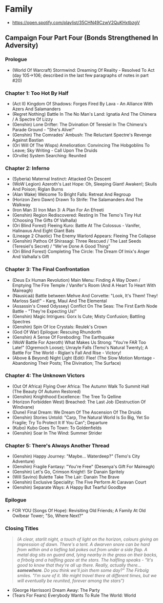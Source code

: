 # Family

* https://open.spotify.com/playlist/35CHN49CzwV2QuKHxtbzgV

## Campaign Four Part Four (Bonds Strengthened In Adversity)
### Prologue

* (World Of Warcraft) Stormwind: Dreaming Of Reality - Resolved To Act (day 105->106; described in the last few paragraphs of notes in part #20)

### Chapter 1: Too Hot By Half

* (Act II) Kingdom Of Shadows: Forges Fired By Lava - An Alliance With Azers And Salamanders
* (Regret Nothing) Battle In The No Man's Land: Ignatia And The Chimera / A Spectre Of Lizzy
* (Genshin) Lone Drifter: The Divination Of Teresiel In The Chimera's Parade Ground - "She's Alive!"
* (Genshin) The Comrades' Ambush: The Reluctant Spectre's Revenge Against Bastian
* (Ori Will Of The Wisps) Amelioration: Convincing The Hobgoblins To Leave; Sky Writing - Call Upon The Druids
* (Orville) System Searching: Reunited

### Chapter 2: Inferno

* (Syberia) Maternal Instinct: Attacked On Descent
* (WoW Legion) Azeroth's Last Hope: Oh, Sleeping Giant! Awaken!; Skulls And Poison; Riglan Burns
* (Alan Wake) Welcome To Bright Falls: Retreat And Regroup
* (Horizon Zero Dawn) Drawn To Strife: The Salamanders And The Walkway
* (Iron Man 3) Iron Man 3: A Plan For An Efreeti
* (Genshin) Region Rediscovered: Resting In The Temo's Tiny Hut (Choosing The Gifts Of Valhalla)
* (Ori Blind Forest) Fleeing Kuro: Battle At The Colossus - Vanifer, Halinaxus And Eight Giant Bats
* (Lineage 2 Chaotic) The Enemy Warlord Appears: Fleeing The Collapse
* (Genshin) Pathos Of Shirasagi: Three Rescued / The Last Seeds (Teresiel's Secret) / "We've Done A Good Thing"
* (Ori Blind Forest) Completing The Circle: The Dream Of Imix's Anger And Valhalla's Gift

### Chapter 3: The Final Confrontation

* (Deus Ex Human Revolution) Main Menu: Finding A Way Down / Emptying The Fire Temple / Vanifer's Room (And A Heart To Heart With Maireagh)
* (Nausicaä) Battle between Mehve And Corvette: "Look, It's Them! They! Marloss Said!" - Karg, Maul And The Elemental
* (Assassin's Creed Odyssey) Conflict On The Seas: The First Earth Node Battle - "They're Expecting Us!"
* (Genshin) Magic Intrigues: Gorx Is Cute; Misty Confusion; Battling Spectres
* (Genshin) Spin Of Ice Crystals: Reulek's Crown
* (God Of War) Epilogue: Rescuing Rhundorth
* (Genshin) A Sense Of Foreboding: The Earthquake
* (WoW Battle For Azeroth) What Makes Us Strong: "You're FAR Too Late!" (Ogremoch Loose); Unrayle Falls (Temo's Natural Twenty); A Battle For The World - Riglan's Fall And Rise - Victory!
* (Above & Beyond) Night Light (Edit): Flee! (The Slow Motion Montage - Abandoning Their Posts; The Divination; The Surface)

### Chapter 4: The Unknown Victors

* (Out Of Africa) Flying Over Africa: The Autumn Walk To Summit Hall (The Beauty Of Autumn Restored)
* (Genshin) Knighthood Excellence: The Tree To Qelline
* (Horizon Forbidden West) Breached: The Last Job (Destruction Of Windvane)
* (Dune) Final Dream: We Dream Of The Ascension Of The Druids
* (Genshin) Stories Untold: "Carp, The Natural World Is So Big, Yet So Fragile; Try To Protect It If You Can"; Departure
* (Kubo) Kubo Goes To Town: To Goldenfields
* (Genshin) Soar In The Wind: Summer Strider

### Chapter 5: There's Always Another Thread

* (Genshin) Happy Journey: "Maybe... Waterdeep?" (Temo's City Adventure)
* (Genshin) Fragile Fantasy: "You're Free" (Desenya's Gift For Maireagh)
* (Genshin) Let's Go, Crimson Knight!: Sir Danain Spritely
* (Will Savino) Bulette Take The Lair: Danain The Brave
* (Genshin) Exclusive Speciality: The Five Perform At Caravan Court
* (Genshin) Separate Ways: A Happy But Tearful Goodbye

### Epilogue

* FOR YOU (Songs Of Hope): Revisiting Old Friends; A Family At Old Owlbear Tower; "So, Where Next?"

### Closing Titles

> *(A clear, starlit night, a touch of light on the horizon, colours giving an impression of dawn. There's a tent. A dwarven snore can be hard from within and a tiefling tail pokes out from under a side flap. A metal dog sits on guard and, lying nearby in the grass on their backs, a firbolg and a halfling gaze at the stars. The halfling speaks - "It's good to know that they're all up there. Really, actually there... **somewhere**. Do you think we'll join them some day?" The Firbolg smiles. "I'm sure of it. We might travel there at different times, but we will eventually be reunited, forever among the stars")*

* (George Harrisson) Dream Away: The Party
* (Tears For Fears) Everybody Wants To Rule The World: World
